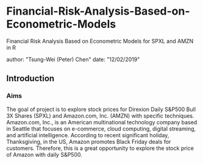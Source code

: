 # Financial-Risk-Analysis-Based-on-Econometric-Models
Financial Risk Analysis Based on Econometric Models for SPXL and AMZN in R

author: "Tsung-Wei (Peter) Chen"
date: "12/02/2019"


## Introduction

### Aims

The goal of project is to explore stock prices for Direxion Daily S&P500 Bull 3X Shares (SPXL) and Amazon.com, Inc. (AMZN) with specific techniques. Amazon.com, Inc., is an American multinational technology company based in Seattle that focuses on e-commerce, cloud computing, digital streaming, and artificial intelligence. According to recent significant holiday, Thanksgiving, in the US, Amazon promotes Black Friday deals for customers. Therefore, this is a great opportunity to explore the stock price of Amazon with daily S&P500.
